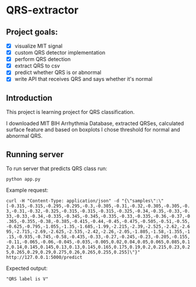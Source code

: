 # QRS-extractor

## Project goals:
- [x] visualize MIT signal
- [x] custom QRS detector implementation
- [x] perform QRS detection
- [x] extract QRS to csv
- [x] predict whether QRS is or abnormal
- [x] write API that receives QRS and says whether it's normal

## Introduction
This project is learning project for QRS classification. 

I downloaded MIT BIH Arrhythmia Database, extracted QRSes,  calculated surface feature and based on boxplots I chose threshold for normal and abnormal QRS.

## Running server
To run server that predicts QRS class run:

`python app.py`

Example request:

`curl -H "Content-Type: application/json" -d "{\"samples\":\"[-0.315,-0.315,-0.295,-0.295,-0.3,-0.305,-0.31,-0.32,-0.305,-0.305,-0.3,-0.31,-0.32,-0.325,-0.315,-0.315,-0.315,-0.325,-0.34,-0.35,-0.33,-0.33,-0.33,-0.34,-0.335,-0.345,-0.345,-0.335,-0.33,-0.335,-0.36,-0.37,-0.365,-0.355,-0.38,-0.385,-0.415,-0.44,-0.45,-0.475,-0.505,-0.51,-0.55,-0.625,-0.795,-1.055,-1.35,-1.685,-1.99,-2.215,-2.39,-2.525,-2.62,-2.695,-2.715,-2.69,-2.625,-2.535,-2.42,-2.26,-2.05,-1.805,-1.58,-1.355,-1.15,-0.935,-0.745,-0.58,-0.435,-0.33,-0.27,-0.245,-0.23,-0.205,-0.155,-0.11,-0.065,-0.06,-0.045,-0.035,-0.005,0.02,0.04,0.05,0.065,0.085,0.12,0.14,0.145,0.145,0.13,0.13,0.145,0.165,0.175,0.19,0.2,0.215,0.23,0.25,0.265,0.29,0.29,0.275,0.26,0.265,0.255,0.255]\"}" http://127.0.0.1:5000/predict`

Expected output:

`"QRS label is V"`

